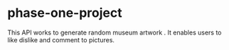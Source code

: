 # phase-one-project
This API works to generate random museum artwork .
It enables users to like dislike and comment to pictures.
